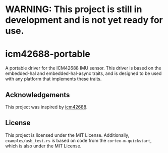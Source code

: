 # WARNING: This project is still in development and is not yet ready for use.

# icm42688-portable
A portable driver for the ICM42688 IMU sensor.
This driver is based on the embedded-hal and embedded-hal-async traits, and is designed to be used with any platform that implements these traits.

## Acknowledgements
This project was inspired by [icm42688](https://github.com/oldsheep68/icm42688).

## License
This project is licensed under the MIT License.
Additionally, `examples/usb_test.rs` is based on code from the `cortex-m-quickstart`, which is also under the MIT License.
